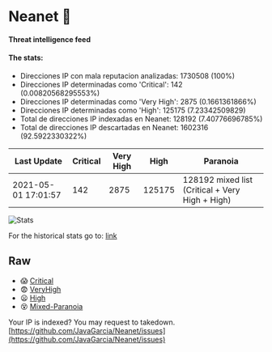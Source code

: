 # Neanet :hocho:
#### Threat intelligence feed
#### The stats:

- Direcciones IP con mala reputacion analizadas: 1730508 (100%)
- Direcciones IP determinadas como 'Critical':  142 (0.00820568295553%)
- Direcciones IP determinadas como 'Very High':  2875 (0.1661361866%)
- Direcciones IP determinadas como 'High':  125175 (7.23342509829)
- Total de direcciones IP indexadas en Neanet:  128192 (7.40776696785%)
- Total de direcciones IP descartadas en Neanet:  1602316 (92.5922330322%)

| Last Update | Critical | Very High | High | Paranoia |
| --- | --- | --- | --- | --- |
| 2021-05-01 17:01:57 | 142 | 2875 | 125175 | 128192 mixed list (Critical + Very High + High)|

![Stats](https://docs.google.com/spreadsheets/d/e/2PACX-1vSnaNMIXVabIpDJjufMlzH7poXnshF3mgd8Is1g9ytUEzVsP5my4Trn8f-xkoLLQ38xpL3HtmUexLo6/pubchart?oid=501124687&format=image)

For the historical stats go to: [link](/stats.csv)
## Raw
- :scream: [Critical](https://raw.githubusercontent.com/JavaGarcia/Neanet/master/blacklists/neanet_critical.txt)
- :fearful: [VeryHigh](https://raw.githubusercontent.com/JavaGarcia/Neanet/master/blacklists/neanet_veryHigh.txtt)
- :frowning: [High](https://raw.githubusercontent.com/JavaGarcia/Neanet/master/blacklists/neanet_high.txt)
- :dizzy_face: [Mixed-Paranoia](https://raw.githubusercontent.com/JavaGarcia/Neanet/master/blacklists/neanet_all.txt)


Your IP is indexed? You may request to takedown. [https://github.com/JavaGarcia/Neanet/issues](https://github.com/JavaGarcia/Neanet/issues)







































































































































































































































































































































































































































































































































































































































































































































































































































































































































































































































































































































































































































































































































































































































































































































































































































































































































































































































































































































































































































































































































































































































































































































































































































































































































































































































































































































































































































































































































































































































































































































































































































































































































































































































































































































































































































































































































































































































































































































































































































































































































































































































































































































































































































































































































































































































































































































































































































































































































































































































































































































































































































































































































































































































































































































































































































































































































































































































































































































































































































































































































































































































